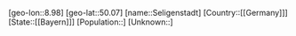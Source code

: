 ﻿---
location: [50.07,8.98]
type: City
tags:
- geo/City


SpocWebEntityId: 34192
isDeleted: false
confidential: public

---
[geo-lon::8.98]
[geo-lat::50.07]
[name::Seligenstadt]
[Country::[[Germany]]]
[State::[[Bayern]]]
[Population::]
[Unknown::]

